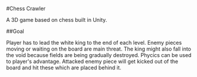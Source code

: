 #Chess Crawler 

A 3D game based on chess built in Unity.

##Goal

Player has to lead the white king to the end of each level. Enemy pieces moving or waiting on the board are main threat. The king might also fall into the void because fields are being gradually destroyed.
Phycics can be used to player's advantage. Attacked enemy piece will get kicked out of the board and hit these which are placed behind it.

